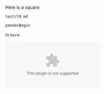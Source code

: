 Here is a square:

```{.include}
test/t0.md
```

`pandocBegin`

in `here`:

![testprint lah](images/testprint.ps)
